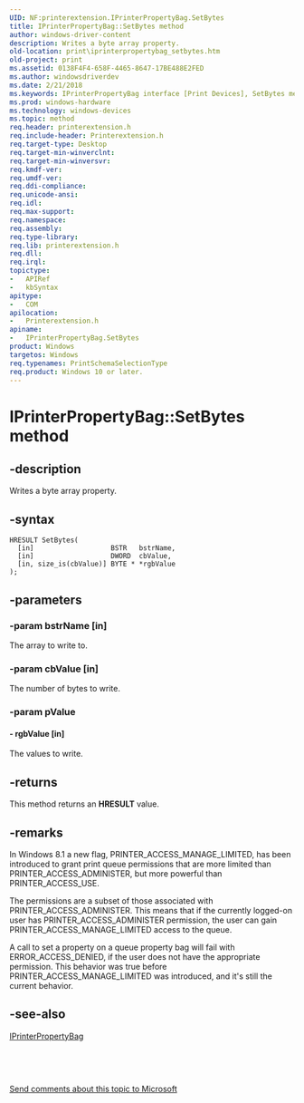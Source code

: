 ```yaml
---
UID: NF:printerextension.IPrinterPropertyBag.SetBytes
title: IPrinterPropertyBag::SetBytes method
author: windows-driver-content
description: Writes a byte array property.
old-location: print\iprinterpropertybag_setbytes.htm
old-project: print
ms.assetid: 0138F4F4-658F-4465-8647-17BE488E2FED
ms.author: windowsdriverdev
ms.date: 2/21/2018
ms.keywords: IPrinterPropertyBag interface [Print Devices], SetBytes method, IPrinterPropertyBag, SetBytes method [Print Devices], IPrinterPropertyBag interface, SetBytes, printerextension/IPrinterPropertyBag::SetBytes, print.iprinterpropertybag_setbytes, SetBytes method [Print Devices], IPrinterPropertyBag::SetBytes
ms.prod: windows-hardware
ms.technology: windows-devices
ms.topic: method
req.header: printerextension.h
req.include-header: Printerextension.h
req.target-type: Desktop
req.target-min-winverclnt: 
req.target-min-winversvr: 
req.kmdf-ver: 
req.umdf-ver: 
req.ddi-compliance: 
req.unicode-ansi: 
req.idl: 
req.max-support: 
req.namespace: 
req.assembly: 
req.type-library: 
req.lib: printerextension.h
req.dll: 
req.irql: 
topictype:
-	APIRef
-	kbSyntax
apitype:
-	COM
apilocation:
-	Printerextension.h
apiname:
-	IPrinterPropertyBag.SetBytes
product: Windows
targetos: Windows
req.typenames: PrintSchemaSelectionType
req.product: Windows 10 or later.
---
```


# IPrinterPropertyBag::SetBytes method


## -description


Writes a byte array property.


## -syntax


````
HRESULT SetBytes(
  [in]                   BSTR   bstrName,
  [in]                   DWORD  cbValue,
  [in, size_is(cbValue)] BYTE * *rgbValue
);
````


## -parameters




### -param bstrName [in]

The array to write to.


### -param cbValue [in]

The number of bytes to write.


### -param pValue






#### - rgbValue [in]

The values to write.


## -returns



This method returns an <b>HRESULT</b> value.




## -remarks



In Windows 8.1 a new flag, PRINTER_ACCESS_MANAGE_LIMITED, has been introduced to grant print queue permissions that are more limited than PRINTER_ACCESS_ADMINISTER, but more powerful than 
PRINTER_ACCESS_USE.

The permissions are a subset of those associated with PRINTER_ACCESS_ADMINISTER. This means that if the currently logged-on user has PRINTER_ACCESS_ADMINISTER permission, the user can gain 
PRINTER_ACCESS_MANAGE_LIMITED access to the queue.

A call to set a property on a queue property bag will fail with ERROR_ACCESS_DENIED, if the user does not have the appropriate permission. This behavior was true before PRINTER_ACCESS_MANAGE_LIMITED was introduced, and it's still the current behavior.




## -see-also

<a href="..\printerextension\nn-printerextension-iprinterpropertybag.md">IPrinterPropertyBag</a>



 

 

<a href="mailto:wsddocfb@microsoft.com?subject=Documentation%20feedback [print\print]:%20IPrinterPropertyBag::SetBytes method%20 RELEASE:%20(2/21/2018)&amp;body=%0A%0APRIVACY STATEMENT%0A%0AWe use your feedback to improve the documentation. We don't use your email address for any other purpose, and we'll remove your email address from our system after the issue that you're reporting is fixed. While we're working to fix this issue, we might send you an email message to ask for more info. Later, we might also send you an email message to let you know that we've addressed your feedback.%0A%0AFor more info about Microsoft's privacy policy, see http://privacy.microsoft.com/en-us/default.aspx." title="Send comments about this topic to Microsoft">Send comments about this topic to Microsoft</a>

